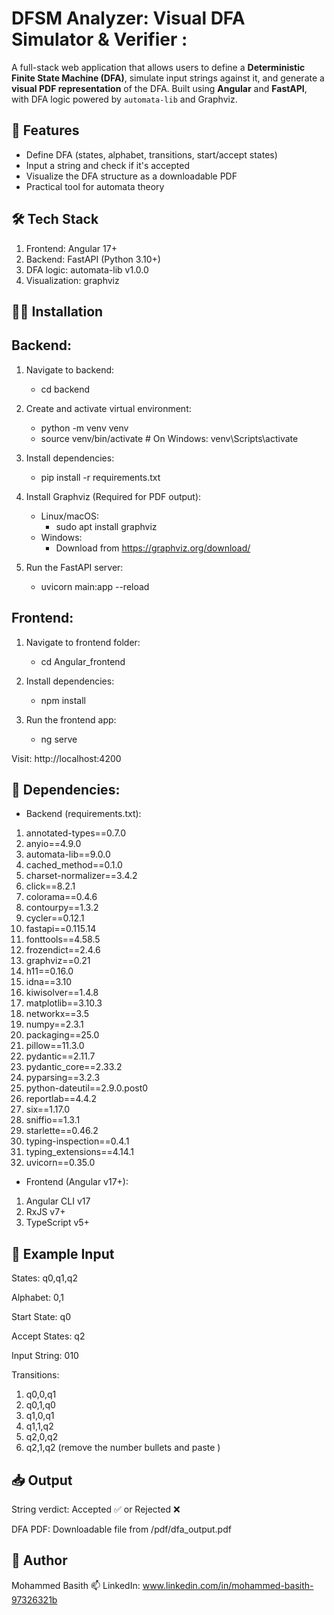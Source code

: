 # DFSM Analyzer: Visual DFA Simulator & Verifier :
A full-stack web application that allows users to define a **Deterministic Finite State Machine (DFA)**, simulate input strings against it, and generate a **visual PDF representation** of the DFA. Built using **Angular** and **FastAPI**, with DFA logic powered by `automata-lib` and Graphviz.

## 🚀 Features
- Define DFA (states, alphabet, transitions, start/accept states)
- Input a string and check if it's accepted
- Visualize the DFA structure as a downloadable PDF
- Practical tool for automata theory

## 🛠️ Tech Stack
1. Frontend: Angular 17+
2. Backend: FastAPI (Python 3.10+)
3. DFA logic: automata-lib v1.0.0
4. Visualization: graphviz

## 🧑‍💻 Installation
## Backend:
1. Navigate to backend:
   - cd backend
   
2. Create and activate virtual environment:
    - python -m venv venv
    - source venv/bin/activate  # On Windows: venv\Scripts\activate
   
3. Install dependencies:
    - pip install -r requirements.txt

4. Install Graphviz (Required for PDF output):
    - Linux/macOS:
      - sudo apt install graphviz
    - Windows:
       - Download from https://graphviz.org/download/

5. Run the FastAPI server:
    - uvicorn main:app --reload

## Frontend: 
1. Navigate to frontend folder:
   - cd Angular_frontend

2. Install dependencies:
   - npm install

3. Run the frontend app:
   - ng serve
   
Visit: http://localhost:4200

## 🧱 Dependencies:
- Backend (requirements.txt):
1. annotated-types==0.7.0
2. anyio==4.9.0
3. automata-lib==9.0.0
4. cached_method==0.1.0
5. charset-normalizer==3.4.2
6. click==8.2.1
7. colorama==0.4.6
8. contourpy==1.3.2
9. cycler==0.12.1
10. fastapi==0.115.14
11. fonttools==4.58.5
12. frozendict==2.4.6
13. graphviz==0.21
14. h11==0.16.0
16. idna==3.10
17. kiwisolver==1.4.8
18. matplotlib==3.10.3
19. networkx==3.5
20. numpy==2.3.1
21. packaging==25.0
22. pillow==11.3.0
23. pydantic==2.11.7
24. pydantic_core==2.33.2
25. pyparsing==3.2.3
26. python-dateutil==2.9.0.post0
27. reportlab==4.4.2
28. six==1.17.0
29. sniffio==1.3.1
30. starlette==0.46.2
31. typing-inspection==0.4.1
32. typing_extensions==4.14.1
33. uvicorn==0.35.0

- Frontend (Angular v17+):
 1. Angular CLI v17
 2. RxJS v7+
 3. TypeScript v5+

## 🧪 Example Input
States: q0,q1,q2

Alphabet: 0,1

Start State: q0

Accept States: q2

Input String: 010

Transitions:
1. q0,0,q1
2. q0,1,q0
3. q1,0,q1
4. q1,1,q2
5. q2,0,q2
6. q2,1,q2
(remove the number bullets and paste )

## 📥 Output
String verdict: Accepted ✅ or Rejected ❌

DFA PDF: Downloadable file from /pdf/dfa_output.pdf


## 🙌 Author
Mohammed Basith
📫 LinkedIn: www.linkedin.com/in/mohammed-basith-97326321b



